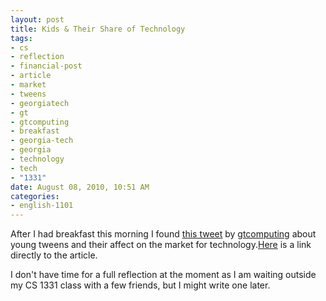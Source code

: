 ```yaml
--- 
layout: post
title: Kids & Their Share of Technology
tags: 
- cs
- reflection
- financial-post
- article
- market
- tweens
- georgiatech
- gt
- gtcomputing
- breakfast
- georgia-tech
- georgia
- technology
- tech
- "1331"
date: August 08, 2010, 10:51 AM
categories: 
- english-1101
---
```

After I had breakfast this morning I found [this tweet](http://twitter.com/gtcomputing/status/22524181315) by [gtcomputing](http://twitter.com/gtcomputing) about young tweens and their affect on the market for technology.[Here](http://www.financialpost.com/news/tiny+power+shoppers/3452047/story.html) is a link directly to the article.

I don't have time for a full reflection at the moment as I am waiting outside my CS 1331 class with a few friends, but I might write one later.